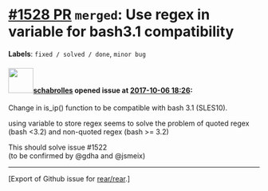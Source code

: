 [\#1528 PR](https://github.com/rear/rear/pull/1528) `merged`: Use regex in variable for bash3.1 compatibility
=============================================================================================================

**Labels**: `fixed / solved / done`, `minor bug`

#### <img src="https://avatars.githubusercontent.com/u/19491077?u=0021b16ab426902cbe676f6831f41607bbe4d441&v=4" width="50">[schabrolles](https://github.com/schabrolles) opened issue at [2017-10-06 18:26](https://github.com/rear/rear/pull/1528):

Change in is\_ip() function to be compatible with bash 3.1 (SLES10).

using variable to store regex seems to solve the problem of quoted regex
(bash &lt;3.2) and non-quoted regex (bash &gt;= 3.2)

This should solve issue \#1522  
(to be confirmed by @gdha and @jsmeix)

------------------------------------------------------------------------

\[Export of Github issue for
[rear/rear](https://github.com/rear/rear).\]
